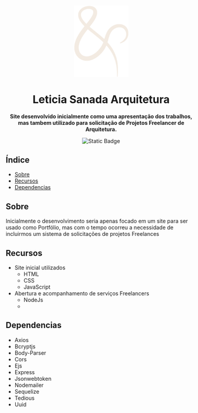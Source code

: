 <br>

<div align="center">

[<img src="./style/Portfolio/0. Logo.png" width="144"/>](https://leticiasanada.online/)

  <h1 align="center">Leticia Sanada Arquitetura</h1>
  
  <p align="center">
    <strong>Site desenvolvido inicialmente como uma apresentação dos trabalhos, mas tambem utilizado para solicitação de Projetos Freelancer de Arquitetura.</strong>
  </p>

![Static Badge](https://img.shields.io/badge/Version-v1.2-blue)

</div>

## Índice

- [Sobre](#about)
- [Recursos](#features)
- [Dependencias](#Dependencias)

## <a name="about"> Sobre

Inicialmente o desenvolvimento seria apenas focado em um site para ser usado como Portfólio, mas com o tempo ocorreu a necessidade de incluirmos um sistema de solicitações 
de projetos Freelances

## <a name="features"> Recursos

- Site inicial utilizados
  - HTML
  - CSS
  - JavaScript
- Abertura e acompanhamento de serviços Freelancers
  - NodeJs
  - 

## <a name="Dependencias"> Dependencias

- Axios
- Bcryptjs
- Body-Parser
- Cors
- Ejs
- Express
- Jsonwebtoken
- Nodemailer
- Sequelize
- Tedious
- Uuid
